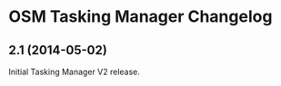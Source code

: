 OSM Tasking Manager Changelog
=============================

## 2.1 (2014-05-02)

Initial Tasking Manager V2 release.
